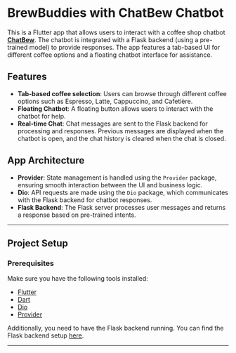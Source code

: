 # BrewBuddies with ChatBew Chatbot

This is a Flutter app that allows users to interact with a coffee shop chatbot [**ChatBew**](https://github.com/jayawardhanadskp/ChatBrew.git). The chatbot is integrated with a Flask backend (using a pre-trained model) to provide responses. The app features a tab-based UI for different coffee options and a floating chatbot interface for assistance.

## Features

- **Tab-based coffee selection**: Users can browse through different coffee options such as Espresso, Latte, Cappuccino, and Cafetière.
- **Floating Chatbot**: A floating button allows users to interact with the chatbot for help.
- **Real-time Chat**: Chat messages are sent to the Flask backend for processing and responses. Previous messages are displayed when the chatbot is open, and the chat history is cleared when the chat is closed.
  
## App Architecture

- **Provider**: State management is handled using the `Provider` package, ensuring smooth interaction between the UI and business logic.
- **Dio**: API requests are made using the `Dio` package, which communicates with the Flask backend for chatbot responses.
- **Flask Backend**: The Flask server processes user messages and returns a response based on pre-trained intents.

---

## Project Setup

### Prerequisites

Make sure you have the following tools installed:

- [Flutter](https://flutter.dev/docs/get-started/install)
- [Dart](https://dart.dev/get-dart)
- [Dio](https://pub.dev/packages/dio)
- [Provider](https://pub.dev/packages/provider)

Additionally, you need to have the Flask backend running. You can find the Flask backend setup [here](https://github.com/jayawardhanadskp/ChatBrew.git).

---
